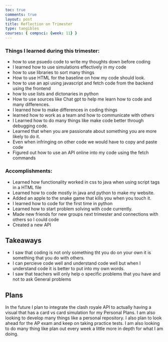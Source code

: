 ```yaml
---
toc: true
comments: true
layout: post
title: Reflection on Trimester
type: tangibles
courses: { compsci: {week: 11} }
---
```

### Things I learned during this trimester:
- how to use psuedo code to write my thoughts down before coding 
- I learned how to use simulations effectively in my code
- how to use libraries to sort many things
- How to use HTML for the baseline on how my code should look.
- how to use an api using javascript and fetch code from the backend using the frontend
- how to use lists and dictonaries in python
- How to use sources like Chat gpt to help me learn how to code and many differences.
- I learned how to make differences in coding things
- learned how to work as a team and how to communicate with others
- I Learned how to do many things like make code better through debugging code.
- Learned that when you are passionate about something you are more likely to do it.
- Even when infringing on other code we would have to copy and paste code
- Figured out how to use an API online into my code using the fetch commands 

### Accomplishments:
- Learned how functionality worked in css to java when using script tags in a HTML file
- Learned how to code mostly in java and python to make my website.
- Added an apple to the snake game that kills you when you touch it.
- I learned how to code for the first time in python
- Learned how to start problem solving with code currently.
- Made new friends for new groups next trimester and connections with others so I could code
- Created a new API

## Takeaways
- I saw that coding is not only something tht you do on your own it is something that you do with others.
- I can percieve code well and understand code well but when I understand code it is better to put into my own words.
- I saw that teachers will only help o specific problems that you have and not to ask General problems


## Plans 
In the future I plan to integrate the clash royale API to actually having a visual that has a card vs card simulation for my Personal Plans. I am also looking to develop many things like a personal repository. I also plan to look ahead for the  AP exam and keep on taking practice tests. I am also looking to do many thing like plan out every week a little more in depth for what I am doing.